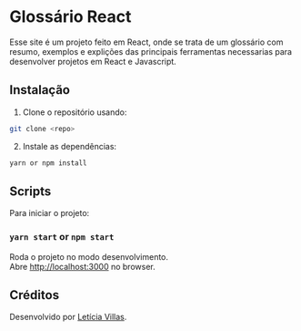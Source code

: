 # Glossário React

Esse site é um projeto feito em React, onde se trata de um glossário com resumo, exemplos e explições das principais ferramentas necessarias para desenvolver projetos em React e Javascript.

## Instalação

1. Clone o repositório usando:

```bash
git clone <repo>
```

2. Instale as dependências:

```bash
yarn or npm install
```

##  Scripts

Para iniciar o projeto:

### `yarn start` or `npm start`

Roda o projeto no modo desenvolvimento.\
Abre [http://localhost:3000](http://localhost:3000) no browser.

##  Créditos

Desenvolvido por [Letícia Villas](https://github.com/leticialuckow).
